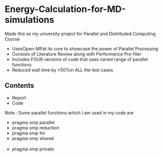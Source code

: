 # Energy-Calculation-for-MD-simulations

Made this as my university project for Parallel and Distributed Computing Course

- UsesOpen-MPat its core to showcase the power of Parallel Processing <br>
- Consists of Literature Review along with Performance Pro-filer <br>
- Includes FOUR versions of code that uses varied range of parallel functions <br>
- Reduced wall time by >50%in ALL the test cases <br>

## Contents

- Report <br>
- Code<br>

Note : Some parallel functions which I am used in my code are <br> 

- pragma omp parallel<br> 
- pragma omp reduction <br>
- pragma omp for<br>
- pragma omp shared<br><br>
- pragma omp private<br>

